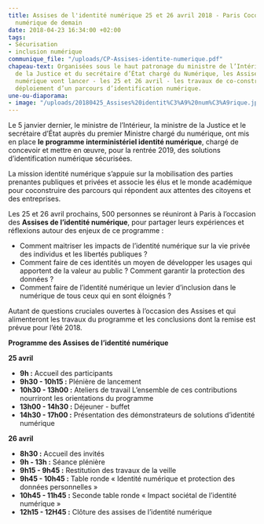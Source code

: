 ```yaml
---
title: Assises de l'identité numérique 25 et 26 avril 2018 - Paris Coconstruire l’identité
  numérique de demain
date: 2018-04-23 16:34:00 +02:00
tags:
- Sécurisation
- inclusion numérique
communique_file: "/uploads/CP-Assises-identite-numerique.pdf"
chapeau-text: Organisées sous le haut patronage du ministre de l’Intérieur, du ministre
  de la Justice et du secrétaire d’État chargé du Numérique, les Assises de l'identité
  numérique vont lancer - les 25 et 26 avril - les travaux de co-construction et de
  déploiement d’un parcours d’identification numérique.
une-ou-diaporama:
- image: "/uploads/20180425_Assises%20identit%C3%A9%20num%C3%A9rique.jpg"
---
```


Le 5 janvier dernier, le ministre de l’Intérieur, la ministre de la Justice et le secrétaire d’État auprès du premier Ministre chargé du numérique, ont mis en place **le programme interministériel identité numérique**, chargé de concevoir et mettre en œuvre, pour la rentrée 2019, des  solutions d’identification numérique sécurisées. 
 
La mission identité numérique s’appuie sur la mobilisation des parties prenantes publiques et privées et associe les élus et le monde académique pour coconstruire des parcours qui répondent aux attentes des citoyens et des entreprises. 
 
Les 25 et 26 avril prochains, 500 personnes se réuniront à Paris à l’occasion des **Assises de l’identité numérique**, pour partager leurs expériences et réflexions autour des enjeux de ce programme :  
 
* Comment maitriser les impacts de l’identité numérique sur la vie privée des individus et les libertés publiques ?  
* Comment faire de ces identités un moyen de développer les usages qui apportent de la valeur au public ? Comment garantir la protection des données ?  
* Comment faire de l’identité numérique un levier d’inclusion dans le numérique de tous ceux qui en sont éloignés ?  
 
Autant de questions cruciales ouvertes à l’occasion des Assises et qui alimenteront les travaux du programme et les conclusions dont la remise est prévue pour l’été 2018.  

 
**Programme des Assises de l’identité numérique**
 
 
**25 avril** 
 
* **9h :** Accueil des participants 
* **9h30 - 10h15 :** Plénière de lancement  
* **10h30 - 13h00 :** Ateliers de travail L’ensemble de ces contributions nourriront les orientations du programme 
* **13h00 - 14h30 :** Déjeuner - buffet 
* **14h30 - 17h00 :** Présentation des démonstrateurs de solutions d’identité numérique 
 
**26 avril** 
 
* **8h30 :** Accueil des invités 
* **9h - 13h :** Séance plénière 
* **9h15 - 9h45 :** Restitution des travaux de la veille 
* **9h45 - 10h45 :** Table ronde « Identité numérique et protection des données personnelles » 
* **10h45 - 11h45 :** Seconde table ronde « Impact sociétal de l’identité numérique » 
* **12h15 - 12H45 :** Clôture des assises de l’identité numérique 
 
 